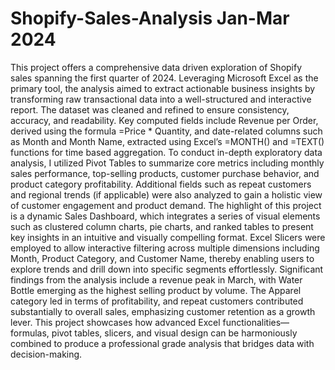 # Shopify-Sales-Analysis Jan-Mar 2024
This project offers a comprehensive data driven exploration of Shopify sales spanning the first quarter of 2024. Leveraging Microsoft Excel as the primary tool, the analysis aimed to extract actionable business insights by transforming raw transactional data into a well-structured and interactive report. The dataset was cleaned and refined to ensure consistency, accuracy, and readability. Key computed fields include Revenue per Order, derived using the formula =Price * Quantity, and date-related columns such as Month and Month Name, extracted using Excel’s =MONTH() and =TEXT() functions for time based aggregation. To conduct in-depth exploratory data analysis, I utilized Pivot Tables to summarize core metrics including monthly sales performance, top-selling products, customer purchase behavior, and product category profitability. Additional fields such as repeat customers and regional trends (if applicable) were also analyzed to gain a holistic view of customer engagement and product demand. The highlight of this project is a dynamic Sales Dashboard, which integrates a series of visual elements such as clustered column charts, pie charts, and ranked tables to present key insights in an intuitive and visually compelling format. Excel Slicers were employed to allow interactive filtering across multiple dimensions including Month, Product Category, and Customer Name, thereby enabling users to explore trends and drill down into specific segments effortlessly. Significant findings from the analysis include a revenue peak in March, with Water Bottle emerging as the highest selling product by volume. The Apparel category led in terms of profitability, and repeat customers contributed substantially to overall sales, emphasizing customer retention as a growth lever.
This project showcases how advanced Excel functionalities—formulas, pivot tables, slicers, and visual design can be harmoniously combined to produce a professional grade analysis that bridges data with decision-making.
